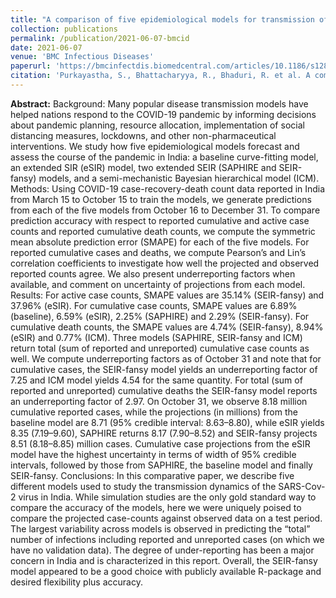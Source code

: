 ```yaml
---
title: "A comparison of five epidemiological models for transmission of SARS-CoV-2 in India"
collection: publications
permalink: /publication/2021-06-07-bmcid
date: 2021-06-07
venue: 'BMC Infectious Diseases'
paperurl: 'https://bmcinfectdis.biomedcentral.com/articles/10.1186/s12879-021-06077-9'
citation: 'Purkayastha, S., Bhattacharyya, R., Bhaduri, R. et al. A comparison of five epidemiological models for transmission of SARS-CoV-2 in India. BMC Infect Dis 21, 533 (2021). https://doi.org/10.1186/s12879-021-06077-9'
---
```


**Abstract:** Background: Many popular disease transmission models have helped nations respond to the COVID-19 pandemic by informing decisions about pandemic planning, resource allocation, implementation of social distancing measures, lockdowns, and other non-pharmaceutical interventions. We study how five epidemiological models forecast and assess the course of the pandemic in India: a baseline curve-fitting model, an extended SIR (eSIR) model, two extended SEIR (SAPHIRE and SEIR-fansy) models, and a semi-mechanistic Bayesian hierarchical model (ICM). Methods: Using COVID-19 case-recovery-death count data reported in India from March 15 to October 15 to train the models, we generate predictions from each of the five models from October 16 to December 31. To compare prediction accuracy with respect to reported cumulative and active case counts and reported cumulative death counts, we compute the symmetric mean absolute prediction error (SMAPE) for each of the five models. For reported cumulative cases and deaths, we compute Pearson’s and Lin’s correlation coefficients to investigate how well the projected and observed reported counts agree. We also present underreporting factors when available, and comment on uncertainty of projections from each model. Results: For active case counts, SMAPE values are 35.14% (SEIR-fansy) and 37.96% (eSIR). For cumulative case counts, SMAPE values are 6.89% (baseline), 6.59% (eSIR), 2.25% (SAPHIRE) and 2.29% (SEIR-fansy). For cumulative death counts, the SMAPE values are 4.74% (SEIR-fansy), 8.94% (eSIR) and 0.77% (ICM). Three models (SAPHIRE, SEIR-fansy and ICM) return total (sum of reported and unreported) cumulative case counts as well. We compute underreporting factors as of October 31 and note that for cumulative cases, the SEIR-fansy model yields an underreporting factor of 7.25 and ICM model yields 4.54 for the same quantity. For total (sum of reported and unreported) cumulative deaths the SEIR-fansy model reports an underreporting factor of 2.97. On October 31, we observe 8.18 million cumulative reported cases, while the projections (in millions) from the baseline model are 8.71 (95% credible interval: 8.63–8.80), while eSIR yields 8.35 (7.19–9.60), SAPHIRE returns 8.17 (7.90–8.52) and SEIR-fansy projects 8.51 (8.18–8.85) million cases. Cumulative case projections from the eSIR model have the highest uncertainty in terms of width of 95% credible intervals, followed by those from SAPHIRE, the baseline model and finally SEIR-fansy. Conclusions: In this comparative paper, we describe five different models used to study the transmission dynamics of the SARS-Cov-2 virus in India. While simulation studies are the only gold standard way to compare the accuracy of the models, here we were uniquely poised to compare the projected case-counts against observed data on a test period. The largest variability across models is observed in predicting the “total” number of infections including reported and unreported cases (on which we have no validation data). The degree of under-reporting has been a major concern in India and is characterized in this report. Overall, the SEIR-fansy model appeared to be a good choice with publicly available R-package and desired flexibility plus accuracy.